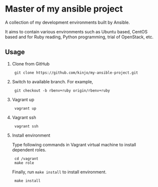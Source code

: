 Master of my ansible project
====

A collection of my development environments built by Ansible.

It aims to contain various environments such as Ubuntu based, CentOS based and for Ruby reading, Python programming, trial of OpenStack, etc.

Usage
---

1. Clone from GitHub

        git clone https://github.com/kinjo/my-ansible-project.git

2. Switch to available branch. For example,

        git checkout -b rbenv+ruby origin/rbenv+ruby

3. Vagrant up

        vagrant up

4. Vagrant ssh

        vagrant ssh

5. Install environment

   Type following commands in Vagrant virtual machine to install dependent roles.

        cd /vagrant
        make role

   Finally, run `make install` to install environment.

        make install
